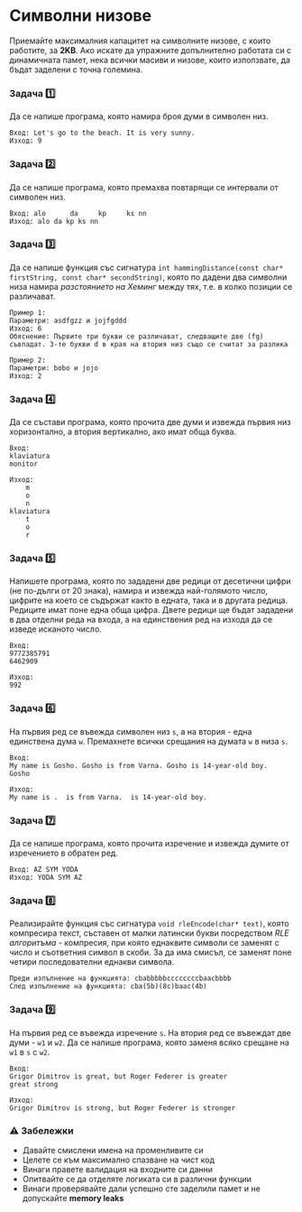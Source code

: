 # Символни низове

Приемайте максималния капацитет на символните низове, с които работите, за **2KB**. Ако искате да упражните допълнително работата си с динамичната памет, нека всички масиви и низове, които използвате, да бъдат заделени с точна големина. 

### Задача :one:
Да се напише програма, която намира броя думи в символен низ.
```
Вход: Let's go to the beach. It is very sunny.
Изход: 9
```

### Задача :two:
Да се напише програма, която премахва повтарящи се интервали от символен низ.
```
Вход: alo      da     kp     ks nn
Изход: alo da kp ks nn
```

### Задача :three:
Да се напише функция със сигнатура `int hammingDistance(const char* firstString, const char* secondString)`, която по дадени два символни низа намира *разстоянието на Хеминг* между тях, т.е. в колко позиции се различават.
```
Пример 1: 
Параметри: asdfgzz и jojfgddd
Изход: 6
Обяснение: Първите три букви се различават, следващите две (fg) съвпадат. 3-те букви d в края на втория низ също се считат за разлика

Пример 2: 
Параметри: bobo и jojо
Изход: 2
```

### Задача :four:
Да се състави програма, която прочита две думи и извежда първия низ хоризонтално, а втория вертикално, ако имат обща буква.
```
Вход:
klaviatura
monitor

Изход:
    m
    o
    n
klaviatura
    t
    o
    r
```

### Задача :five:
Напишете програма, която по зададени две редици от десетични цифри (не по-дълги от 20 знака), намира и извежда най-голямото число, цифрите на което се съдържат както в едната, така и в другата редица. Редиците имат поне една обща цифра. Двете редици ще бъдат зададени в два отделни реда на входа, а на единствения ред на изхода да се изведе исканото число.
```
Вход:
9772385791
6462909

Изход:
992
```

### Задача :six:
На първия ред се въвежда символен низ `s`, а на втория - една единствена дума `w`. Премахнете всички срещания на думата `w` в низа `s`. 
```
Вход: 
My name is Gosho. Gosho is from Varna. Gosho is 14-year-old boy.
Gosho

Изход: 
My name is .  is from Varna.  is 14-year-old boy.
```

### Задача :seven:
Да се напише програма, която прочита изречение и извежда думите от изречението в обратен ред.
```
Вход: AZ SYM YODA
Изход: YODA SYM AZ
```

### Задача :eight:
Реализирайте функция със сигнатура `void rleEncode(char* text)`, която компресира текст, съставен от малки латински букви посредством *RLE алгоритъма* - компресия, при която еднаквите символи се заменят с число и съответния символ в скоби. За да има смисъл, се заменят поне четири последователни еднакви символа.
```
Преди изпълнение на функцията: cbabbbbbccccccccbaacbbbb
След изпълнение на функцията: cba(5b)(8c)baac(4b)
```

### Задача :nine:
На първия ред се въвежда изречение `s`. На втория ред се въвеждат две думи - `w1` и `w2`. Да се напише програма, която заменя всяко срещане на `w1` в `s` с `w2`.
```
Вход: 
Grigor Dimitrov is great, but Roger Federer is greater
great strong

Изход:
Grigor Dimitrov is strong, but Roger Federer is stronger
```

### :warning: Забележки

- Давайте смислени имена на променливите си
- Целете се към максимално спазване на чист код 
- Винаги правете валидация на входните си данни
- Опитвайте се да отделяте логиката си в различни функции
- Винаги проверявайте дали успешно сте заделили памет и не допускайте **memory leaks**
